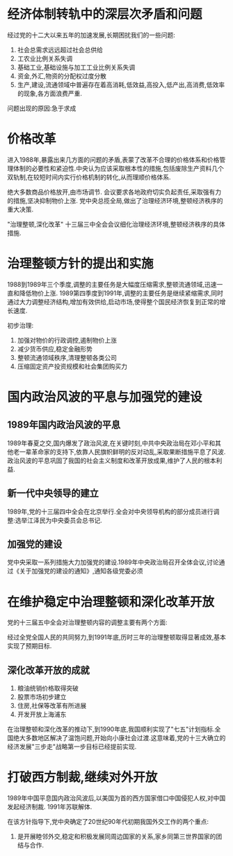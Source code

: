 # 经济体制转轨中的深层次矛盾和问题

经过党的十二大以来五年的加速发展,长期困扰我们的一些问题:

1. 社会总需求远远超过社会总供给
2. 工农业比例关系失调
3. 基础工业,基础设施与加工工业比例关系失调
4. 资金,外汇,物资的分配权过度分散
5. 生产,建设,流通领域中普遍存在着高消耗,低效益,高投入,低产出,高消费,低效率的现象,各方面浪费严重.

问题出现的原因:急于求成

# 价格改革

进入1988年,暴露出来几方面的问题的矛盾,表蒙了改革不合理的价格体系和价格管理体制的必要性和紧迫性.中央认为应该采取根本性的措施,包括废除生产资料几个双轨制,在较短时间内实行价格机制的转化,从而理顺价格体系.

绝大多数商品价格放开,由市场调节.
会议要求各地政府切实负起责任,采取强有力的措施,坚决抑制物价上涨.
党中央总揽全局,做出了治理经济环境,整顿经济秩序的重大决策.

"治理整顿,深化改革"
十三届三中全会会议细化治理经济环境,整顿经济秩序的具体措施.

# 治理整顿方针的提出和实施

1988到1989年三个季度,调整的主要任务是大幅度压缩需求,整顿流通领域,迅速一直和降低物价上涨.
1989第四季度到1991年,调整的主要任务是继续紧缩需求,同时通过大力调整经济结构,增加有效供给,启动市场,使得整个国民经济恢复到正常的增长速度.

初步治理:

1. 加强对物价的行政调控,遏制物价上涨
2. 减少货币供应,稳定金融形势
3. 整顿流通领域秩序,清理整顿各类公司
4. 压缩固定资产投资规模和社会集团购买力

# 国内政治风波的平息与加强党的建设

## 1989年国内政治风波的平息

1989年春夏之交,国内爆发了政治风波,在关键时刻,中共中央政治局在邓小平和其他老一辈革命家的支持下,依靠人民旗帜鲜明的反对动乱,采取果断措施平息了风波.政治风波的平息巩固了我国的社会主义制度和改革开放成果,维护了人民的根本利益.

## 新一代中央领导的建立

1989年,党的十三届四中全会在北京举行.全会对中央领导机构的部分成员进行调整:选举江泽民为中央委员会总书记.

## 加强党的建设

党中央采取一系列措施大力加强党的建设.1989年中央政治局召开全体会议,讨论通过《关于加强党的建设的通知》,通知各级党委必须

# 在维护稳定中治理整顿和深化改革开放

党的十三届五中全会对治理整顿内容的调整主要有两个方面:


经过全党全国人民的共同努力,到1991年底,历时三年的治理整顿取得显著成效,基本实现了预期目标.

## 深化改革开放的成就

1. 粮油统销价格取得突破
2. 股票市场初步建立
3. 住房,社保等改革有所进展
4. 开发开放上海浦东

在治理整顿和深化改革的推动下,到1990年底,我国顺利实现了"七五"计划指标.全国绝大多数地区解决了温饱问题,开始向小康社会过渡.这意味着,党的十三大确立的经济发展"三步走"战略第一步目标已经提前实现.

# 打破西方制裁,继续对外开放

1989年中国平息国内政治风波后,以美国为首的西方国家借口中国侵犯人权,对中国发起经济制裁.
1991年苏联解体.






在该方针指导下,党中央确定了20世纪90年代初期我国外交工作的两个重点:
1. 是开展睦邻外交,稳定和积极发展同周边国家的关系,家乡同第三世界国家的团结与合作.




























